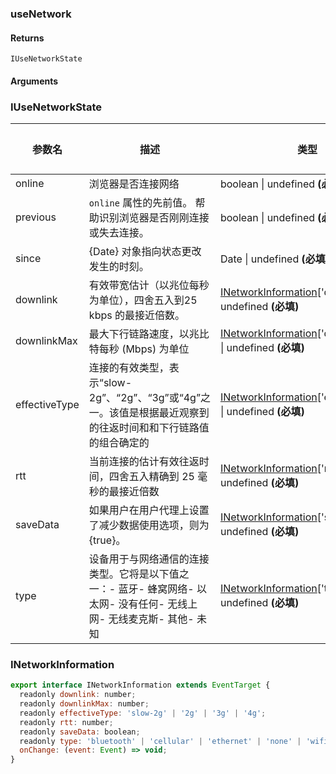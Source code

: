 ### useNetwork

#### Returns
`IUseNetworkState`

#### Arguments


### IUseNetworkState

|参数名|描述|类型|默认值|
|---|---|---|---|
|online|浏览器是否连接网络|boolean \| undefined  **(必填)**|`-`|
|previous|`online` 属性的先前值。 帮助识别浏览器是否刚刚连接或失去连接。|boolean \| undefined  **(必填)**|`-`|
|since|{Date} 对象指向状态更改发生的时刻。|Date \| undefined  **(必填)**|`-`|
|downlink|有效带宽估计（以兆位每秒为单位），四舍五入到25 kbps 的最接近倍数。|[INetworkInformation](#inetworkinformation)['downlink'] \| undefined  **(必填)**|`-`|
|downlinkMax|最大下行链路速度，以兆比特每秒 (Mbps) 为单位|[INetworkInformation](#inetworkinformation)['downlinkMax'] \| undefined  **(必填)**|`-`|
|effectiveType|连接的有效类型，表示“slow-2g”、“2g”、“3g”或“4g”之一。该值是根据最近观察到的往返时间和和下行链路值的组合确定的|[INetworkInformation](#inetworkinformation)['effectiveType'] \| undefined  **(必填)**|`-`|
|rtt|当前连接的估计有效往返时间，四舍五入精确到 25 毫秒的最接近倍数|[INetworkInformation](#inetworkinformation)['rtt'] \| undefined  **(必填)**|`-`|
|saveData|如果用户在用户代理上设置了减少数据使用选项，则为 {true}。|[INetworkInformation](#inetworkinformation)['saveData'] \| undefined  **(必填)**|`-`|
|type|设备用于与网络通信的连接类型。它将是以下值之一：- 蓝牙- 蜂窝网络- 以太网- 没有任何- 无线上网- 无线麦克斯- 其他- 未知|[INetworkInformation](#inetworkinformation)['type'] \| undefined  **(必填)**|`-`|

### INetworkInformation

```js
export interface INetworkInformation extends EventTarget {
  readonly downlink: number;
  readonly downlinkMax: number;
  readonly effectiveType: 'slow-2g' | '2g' | '3g' | '4g';
  readonly rtt: number;
  readonly saveData: boolean;
  readonly type: 'bluetooth' | 'cellular' | 'ethernet' | 'none' | 'wifi' | 'wimax' | 'other' | 'unknown';
  onChange: (event: Event) => void;
}
```